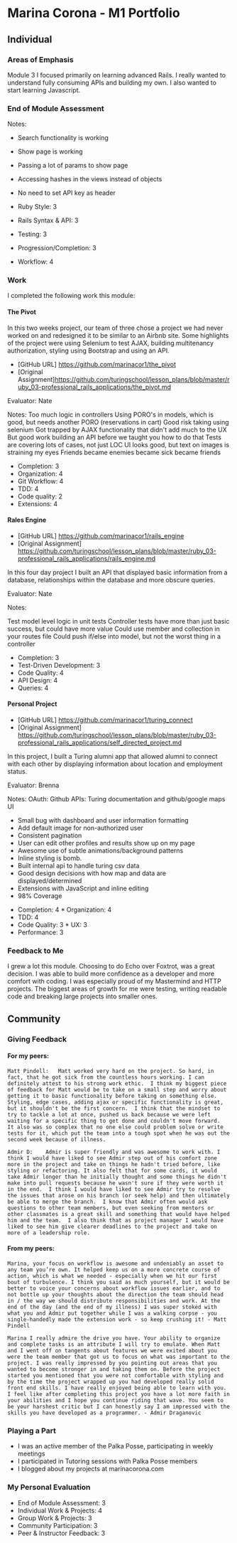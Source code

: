 # Marina Corona - M1 Portfolio

## Individual

### Areas of Emphasis

Module 3 I focused primarily on learning advanced Rails. I really wanted to understand fully consuming APIs and building my own. I also wanted to start learning Javascript.

### End of Module Assessment

Notes:

* Search functionality is working
* Show page is working
* Passing a lot of params to show page
* Accessing hashes in the views instead of objects
* No need to set API key as header

* Ruby Style: 3
* Rails Syntax & API: 3
* Testing: 3
* Progression/Completion: 3
* Workflow: 4

### Work

I completed the following work this module:

#### The Pivot

In this two weeks project, our team of three chose a project we had never worked on and redesigned it to be similar to an Airbnb site.  Some highlights of the project were using Selenium to test AJAX, building multitenancy authorization, styling using Bootstrap and using an API.

* [GitHub URL] https://github.com/marinacor1/the_pivot
* [Original Assignment]https://github.com/turingschool/lesson_plans/blob/master/ruby_03-professional_rails_applications/the_pivot.md

Evaluator: Nate

Notes:
Too much logic in controllers
Using PORO's in models, which is good, but needs another PORO (reservations in cart)
Good risk taking using selenium
Got trapped by AJAX functionality that didn't add much to the UX
But good work building an API before we taught you how to do that
Tests are covering lots of cases, not just LOC
UI looks good, but text on images is straining my eyes
Friends became enemies became sick became friends

* Completion: 3
* Organization: 4
* Git Workflow: 4
* TDD: 4
* Code quality: 2
* Extensions: 4

#### Rales Engine

* [GitHub URL] https://github.com/marinacor1/rails_engine
* [Original Assignment] https://github.com/turingschool/lesson_plans/blob/master/ruby_03-professional_rails_applications/rails_engine.md

In this four day project I built an API that displayed basic information from a database, relationships within the database and more obscure queries.

Evaluator: Nate

Notes:

Test model level logic in unit tests
Controller tests have more than just basic success, but could have more value
Could use member and collection in your routes file
Could push if/else into model, but not the worst thing in a controller

* Completion: 3
* Test-Driven Development: 3
* Code Quality: 4
* API Design: 4
* Queries: 4



#### Personal Project

* [GitHub URL] https://github.com/marinacor1/turing_connect
* [Original Assignment] https://github.com/turingschool/lesson_plans/blob/master/ruby_03-professional_rails_applications/self_directed_project.md

In this project, I built a Turing alumni app that allowed alumni to connect with each other by displaying information about location and employment status.

Evaluator: Brenna

Notes:
  OAuth: Github
  APIs: Turing documentation and github/google maps
​
  UI
  - Small bug with dashboard and user information formatting
  - Add default image for non-authorized user
  - Consistent pagination
  - User can edit other profiles and results show up on my page
  - Awesome use of subtle animations/background patterns
  - Inline styling is bomb.
  - Built internal api to handle turing csv data
  - Good design decisions with how map and data are displayed/determined
  - Extensions with JavaScript and inline editing
  - 98% Coverage
​
* Completion: 4
​* Organization: 4
* TDD: 4
* Code Quality: 3
​* UX: 3
* Performance: 3


### Feedback to Me

I grew a lot this module.  Choosing to do Echo over Foxtrot, was a great decision.  I was able to build more confidence as a developer and more comfort with coding.  I was especially proud of my Mastermind and HTTP projects.  The biggest areas of growth for me were testing, writing readable code and breaking large projects into smaller ones.

## Community

### Giving Feedback

#### For my peers:

    Matt Pindell:   Matt worked very hard on the project. So hard, in fact, that he got sick from the countless hours working. I can definitely attest to his strong work ethic.  I think my biggest piece of feedback for Matt would be to take on a small step and worry about getting it to basic functionality before taking on something else.  Styling, edge cases, adding ajax or specific functionality is great, but it shouldn't be the first concern.  I think that the mindset to try to tackle a lot at once, pushed us back because we were left waiting for a specific thing to get done and couldn't move forward.  It also was so complex that no one else could problem solve or write tests for it, which put the team into a tough spot when he was out the second week because of illness.

    Admir D:    Admir is super friendly and was awesome to work with. I think I would have liked to see Admir step out of his comfort zone more in the project and take on things he hadn't tried before, like styling or refactoring. It also felt that for some cards, it would take Admir longer than he initially thought and some things he didn't make into pull requests because he wasn't sure if they were worth it in the end.  I think I would have liked to see Admir try to resolve the issues that arose on his branch (or seek help) and then ultimately be able to merge the branch.  I know that Admir often would ask questions to other team members, but even seeking from mentors or other classmates is a great skill and something that would have helped him and the team.  I also think that as project manager I would have liked to see him give clearer deadlines to the project and take on more of a leadership role.

#### From my peers:

    Marina, your focus on workflow is awesome and undeniably an asset to any team you’re own. It helped keep us on a more concrete course of action, which is what we needed - especially when we hit our first bout of turbulence. I think you said as much yourself, but it would be better to voice your concerns about workflow issues earlier, and to not bottle up your thoughts about the direction the team should head in / the way we should distribute responsibilities and work. At the end of the day (and the end of my illness) I was super stoked with what you and Admir put together while I was a walking corpse - you single-handedly made the extension work - so keep crushing it! - Matt Pindell

    Marina I really admire the drive you have. Your ability to organize and complete tasks is an attribute I will try to emulate. When Matt and I went off on tangents about features we were exited about you were the team member that got us to focus on what was important to the project. I was really impressed by you pointing out areas that you wanted to become stronger in and taking them on. Before the project started you mentioned that you were not comfortable with styling and by the time the project wrapped up you had developed really solid front end skills. I have really enjoyed being able to learn with you. I feel like after completing this project you have a lot more faith in your abilities and I hope you continue riding that wave. You seem to be your harshest critic but I can honestly say I am impressed with the skills you have developed as a programmer. - Admir Draganovic


### Playing a Part

* I was an active member of the Palka Posse, participating in weekly meetings
* I participated in Tutoring sessions with Palka Posse members
* I blogged about my projects at marinacorona.com


### My Personal Evaluation

* End of Module Assessment: 3
* Individual Work & Projects: 4
* Group Work & Projects: 3
* Community Participation: 3
* Peer & Instructor Feedback: 3
